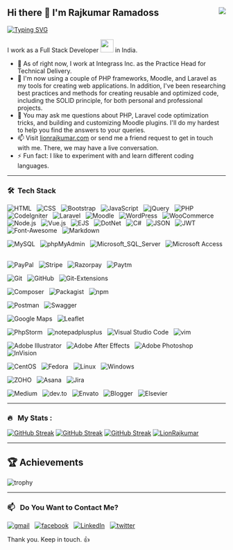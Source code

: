 ## Hi there 👋 I'm Rajkumar Ramadoss <img align="right" src="https://komarev.com/ghpvc/?username=lionrajkumar&color=269077">
[![Typing SVG](https://readme-typing-svg.demolab.com?font=Fira+Sans&weight=500&size=30&pause=400&color=7B7B7B&background=FFFFFF68&center=true&vCenter=true&width=500&height=60&lines=Welcome+to+my+profile!;15%2B+years+of+professional+experience;A+Passionate+PHP+web-app+developer;Moodle+Certified+developer)](https://github.com/lionrajkuamr)

I work as a Full Stack Developer <img src="https://media.giphy.com/media/WUlplcMpOCEmTGBtBW/giphy.gif" width="30"> in India.

- 🔭 As of right now, I work at Integrass Inc. as the Practice Head for Technical Delivery.
- 🌱 I'm now using a couple of PHP frameworks, Moodle, and Laravel as my tools for creating web applications. In addition, I've been researching best practices and methods for creating reusable and optimized code, including the SOLID principle, for both personal and professional projects.
- 💬 You may ask me questions about PHP, Laravel code optimization tricks, and building and customizing Moodle plugins. I'll do my hardest to help you find the answers to your queries.
- 📫 Visit [lionrajkumar.com](http://lionrajkumar.com) or send me a friend request to get in touch with me. There, we may have a live conversation.
- ⚡ Fun fact: I like to experiment with and learn different coding languages.

---

### 🛠 &nbsp;Tech Stack
![HTML](https://img.shields.io/badge/-HTML-0e3e55?style=flat&logo=HTML5) &nbsp;
![CSS](https://img.shields.io/badge/-CSS-0e3e55?style=flat&logo=CSS3&logoColor=1572B6) &nbsp;
![Bootstrap](https://img.shields.io/badge/-Bootstrap-0e3e55?style=flat&logo=bootstrap&logoColor=563D7C) &nbsp;
![JavaScript](https://img.shields.io/badge/-JavaScript-0e3e55?style=flat&logo=JavaScript) &nbsp;
![jQuery](https://img.shields.io/badge/-jQuery-0e3e55?style=flat&logo=jQuery) &nbsp;
![PHP](https://img.shields.io/badge/-PHP-0e3e55?style=flat&logo=PHP) &nbsp;
![CodeIgniter](https://img.shields.io/badge/-CodeIgniter-0e3e55?style=flat&logo=CodeIgniter) &nbsp;
![Laravel](https://img.shields.io/badge/-Laravel-0e3e55?style=flat&logo=Laravel) &nbsp;
![Moodle](https://img.shields.io/badge/-moodle-0e3e55?style=flat&logo=Moodle) &nbsp;
![WordPress](https://img.shields.io/badge/-WordPress-0e3e55?style=flat&logo=WordPress) &nbsp;
![WooCommerce](https://img.shields.io/badge/-WooCommerce-0e3e55?style=flat&logo=Woo) &nbsp;
![Node.js](https://img.shields.io/badge/-Node.js-0e3e55?style=flat&logo=nodedotjs) &nbsp;
![Vue.js](https://img.shields.io/badge/-Vue.js-0e3e55?style=flat&logo=Vue.js) &nbsp;
![EJS](https://img.shields.io/badge/-EJS-0e3e55?style=flat&logo=ejs) &nbsp;
![DotNet](https://img.shields.io/badge/-.NET-0e3e55?style=flat&logo=.NET) &nbsp;
![C#](https://img.shields.io/badge/-C_Sharp-0e3e55?style=flat&logo=C-Sharp) &nbsp;
![JSON](https://img.shields.io/badge/-JSON-0e3e55?style=flat&logo=JSON) &nbsp;
![JWT](https://img.shields.io/badge/-JSON_Web_Tokens-0e3e55?style=flat&logo=JSON-Web-Tokens) &nbsp;
![Font-Awesome](https://img.shields.io/badge/-Font_Awesome-0e3e55?style=flat&logo=Font-Awesome) &nbsp;
![Markdown](https://img.shields.io/badge/-Markdown-0e3e55?style=flat&logo=markdown) &nbsp;

![MySQL](https://img.shields.io/badge/-MySQL-0e3e55?style=flat&logo=MySQL) &nbsp;
![phpMyAdmin](https://img.shields.io/badge/-phpMyAdmin-0e3e55?style=flat&logo=phpMyAdmin) &nbsp;
![Microsoft_SQL_Server](https://img.shields.io/badge/-Microsoft_SQL_Server-0e3e55?style=flat&logo=Microsoft-SQL-Server) &nbsp;
![Microsoft Access](https://img.shields.io/badge/-Microsoft_Access-0e3e55?style=flat&logo=Microsoft-Access) &nbsp;

![PayPal](https://img.shields.io/badge/-PayPal-0e3e55?style=flat&logo=PayPal) &nbsp;
![Stripe](https://img.shields.io/badge/-Stripe-0e3e55?style=flat&logo=stripe) &nbsp;
![Razorpay](https://img.shields.io/badge/-Razorpay-0e3e55?style=flat&logo=razorpay) &nbsp;
![Paytm](https://img.shields.io/badge/-Paytm-0e3e55?style=flat&logo=Paytm) &nbsp;

![Git](https://img.shields.io/badge/-Git-0e3e55?style=flat&logo=git) &nbsp;
![GitHub](https://img.shields.io/badge/-GitHub-0e3e55?style=flat&logo=github) &nbsp;
![Git-Extensions](https://img.shields.io/badge/-Git_Extensions-0e3e55?style=flat&logo=Git-Extensions) &nbsp;

![Composer](https://img.shields.io/badge/-Composer-0e3e55?style=flat&logo=Composer) &nbsp;
![Packagist](https://img.shields.io/badge/-Packagist-0e3e55?style=flat&logo=Packagist) &nbsp;
![npm](https://img.shields.io/badge/-npm-0e3e55?style=flat&logo=npm) &nbsp;

![Postman](https://img.shields.io/badge/-Postman-0e3e55?style=flat&logo=Postman) &nbsp;
![Swagger](https://img.shields.io/badge/-Swagger-0e3e55?style=flat&logo=swagger) &nbsp;

![Google Maps](https://img.shields.io/badge/-Google_Maps-0e3e55?style=flat&logo=Google-Maps) &nbsp;
![Leaflet](https://img.shields.io/badge/-Leaflet.js-0e3e55?style=flat&logo=Leaflet) &nbsp;

![PhpStorm](https://img.shields.io/badge/-PhpStorm-0e3e55?style=flat&logo=PhpStorm) &nbsp;
![notepadplusplus](https://img.shields.io/badge/-Notepad++-0e3e55?style=flat&logo=notepadplusplus) &nbsp;
![Visual Studio Code](https://img.shields.io/badge/-Visual%20Studio%20Code-0e3e55?style=flat&logo=visual-studio-code&logoColor=007ACC) &nbsp;
![vim](https://img.shields.io/badge/-Vim-0e3e55?style=flat&logo=vim) &nbsp;

![Adobe Illustrator](https://img.shields.io/badge/-Adobe_Illustrator-0e3e55?style=flat&logo=adobe-illustrator) &nbsp;
![Adobe After Effects](https://img.shields.io/badge/-Adobe_After_Effects-0e3e55?style=flat&logo=Adobe-After-Effects) &nbsp;
![Adobe Photoshop](https://img.shields.io/badge/-Adobe_Photoshop-0e3e55?style=flat&logo=adobe-photoshop) &nbsp;
![InVision](https://img.shields.io/badge/-InVision-0e3e55?style=flat&logo=InVision) &nbsp;

![CentOS](https://img.shields.io/badge/-CentOS-0e3e55?style=flat&logo=CentOS) &nbsp;
![Fedora](https://img.shields.io/badge/-Fedora-0e3e55?style=flat&logo=Fedora) &nbsp;
![Linux](https://img.shields.io/badge/-Linux-0e3e55?style=flat&logo=Linux) &nbsp;
![Windows](https://img.shields.io/badge/-Windows-0e3e55?style=flat&logo=Windows) &nbsp;

![ZOHO](https://img.shields.io/badge/-Zoho-0e3e55?style=flat&logo=zoho) &nbsp;
![Asana](https://img.shields.io/badge/-Asana-0e3e55?style=flat&logo=asana) &nbsp;
![Jira](https://img.shields.io/badge/-Jira-0e3e55?style=flat&logo=Jira) &nbsp;

![Medium](https://img.shields.io/badge/-Medium-0e3e55?style=flat&logo=medium) &nbsp;
![dev.to](https://img.shields.io/badge/-dev.to-0e3e55?style=flat&logo=devdotto) &nbsp;
![Envato](https://img.shields.io/badge/-Envato-0e3e55?style=flat&logo=Envato) &nbsp;
![Blogger](https://img.shields.io/badge/-Blogger-0e3e55?style=flat&logo=Blogger) &nbsp;
![Elsevier](https://img.shields.io/badge/-Elsevier-0e3e55?style=flat&logo=Elsevier) &nbsp;

---

### 🔥 &nbsp; My Stats :
[![GitHub Streak](https://github-readme-streak-stats-eight.vercel.app?user=lionrajkumar&theme=dark&date_format=M%20j%5B%2C%20Y%5D)](https://github.com/lionrajkumar)
[![GitHub Streak](https://github-readme-stats.vercel.app/api?username=lionrajkumar&theme=vision-friendly-dark&show_icons=true&count_private=true)](https://github.com/lionrajkumar)
[![GitHub Streak](https://github-readme-stats.vercel.app/api/top-langs/?username=lionrajkumar&layout=compact&theme=vision-friendly-dark&langs_count=8)](https://github.com/lionrajkumar)
[![LionRajkumar](https://github-readme-activity-graph.vercel.app/graph?username=lionrajkumar&theme=merko)](https://github.com/lionrajkumar)

---

## 🏆 Achievements

![trophy](https://github-profile-trophy.vercel.app/?username=lionrajkumar&theme=onedark)

---

### 📫 &nbsp; Do You Want to Contact Me?
[![gmail](https://img.shields.io/badge/-lionrajkumar@gmail.com-D14836?style=flat-square&logo=gmail&logoColor=white)](mailto:lionrajkumar@gmail.com) &nbsp;
[![facebook](https://img.shields.io/badge/-Rajkumar_Ramadoss-0e3e55?style=social&logo=facebook)](https://www.facebook.com/people/Rajkumar-Ramadoss/100001471411349/) &nbsp;
[![LinkedIn](https://img.shields.io/badge/-lionrajkumar-0e3e55?style=social&logo=LinkedIn&logoColor=0a66c2)](https://in.linkedin.com/in/lionrajkumar) &nbsp;
[![twitter](https://img.shields.io/twitter/follow/lionrajkumar_?style=social)](https://twitter.com/lionrajkumar_)


Thank you. Keep in touch. :+1:

<!--
**lionrajkumar/lionrajkumar** is a ✨ _special_ ✨ repository because its `README.md` (this file) appears on your GitHub profile.

Here are some ideas to get you started:

- 🔭 I’m currently working on ...
- 🌱 I’m currently learning ...
- 👯 I’m looking to collaborate on ...
- 🤔 I’m looking for help with ...
- 💬 Ask me about ...
- 📫 How to reach me: ...
- 😄 Pronouns: ...
- ⚡ Fun fact: ...
-->
